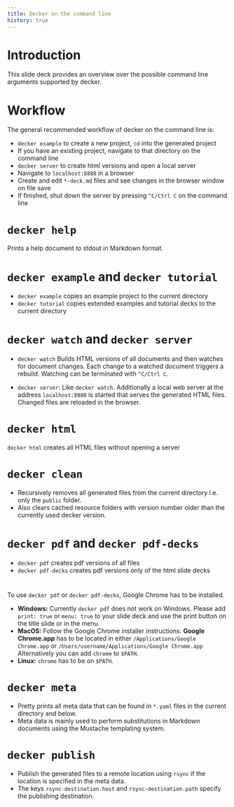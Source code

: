 ```yaml
---
title: Decker on the command line
history: true
---
```


# Introduction

This slide deck provides an overview over the possible command line arguments supported by decker.

# Workflow

The general recommended workflow of decker on the command line is: 

- `decker example` to create a new project, `cd` into the generated project
- If you have an existing project, navigate to that directory on the command line
- `decker server` to create html versions and open a local server
- Navigate to `localhost:8888` in a browser
- Create and edit `*-deck.md` files and see changes in the browser window on file save
- If finished, shut down the server by pressing `^C/Ctrl C` on the command line

# `decker help`

Prints a help document to stdout in Markdown format.

# `decker example` and `decker tutorial`

- `decker example` copies an example project to the current directory
- `decker tutorial` copies extended examples and tutorial decks to the current directory

# `decker watch` and `decker server`

- `decker watch` Builds HTML versions of all documents and then watches for document changes. Each change to a watched document triggers a rebuild. Watching can be terminated with `^C/Ctrl C`.

- `decker server`: Like `decker watch`. Additionally a local web server at the address `localhost:8888` is started that serves the generated HTML files. Changed files are reloaded in the browser.

# `decker html`

`decker html` creates all HTML files without opening a server

# `decker clean`

- Recursively removes all generated files from the current directory i.e. only the `public` folder. 
- Also clears cached resource folders with version number older than the currently used decker version.

# `decker pdf` and `decker pdf-decks`

- `decker pdf` creates pdf versions of all files
- `decker pdf-decks` creates pdf versions only of the html slide decks

# 

To use `decker pdf` or `decker pdf-decks`, Google Chrome has to be installed.    
- **Windows:** Currently `decker pdf` does not work on Windows. Please add `print: true` or `menu: true` to your slide deck and use the print button on the title slide or in the menu. 
- **MacOS:** Follow the Google Chrome installer instructions. **Google Chrome.app** has to be located in either `/Applications/Google Chrome.app` or `/Users/username/Applications/Google Chrome.app`
Alternatively you can add `chrome` to `$PATH`.  
- **Linux:** `chrome` has to be on `$PATH`.    


# `decker meta`

- Pretty prints all meta data that can be found in `*.yaml` files in the current directory and below. 
- Meta data is mainly used to perform substitutions in Markdown documents using the Mustache templating system.

# `decker publish`

- Publish the generated files to a remote location using `rsync` if the location is specified in the meta data. 
- The keys `rsync-destination.host` and `rsync-destination.path` specify the publishing destination.
